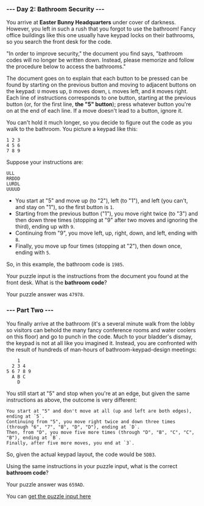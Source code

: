 ### --- Day 2: Bathroom Security ---

You arrive at __Easter Bunny Headquarters__ under cover of darkness. However, you left in such a rush that you forgot to use the bathroom! Fancy office buildings like this one usually have keypad locks on their bathrooms, so you search the front desk for the code.

"In order to improve security," the document you find says, "bathroom codes will no longer be written down. Instead, please memorize and follow the procedure below to access the bathrooms."

The document goes on to explain that each button to be pressed can be found by starting on the previous button and moving to adjacent buttons on the keypad: `U` moves up, `D` moves down, `L` moves left, and `R` moves right. Each line of instructions corresponds to one button, starting at the previous button (or, for the first line, __the "5" button__); press whatever button you're on at the end of each line. If a move doesn't lead to a button, ignore it.

You can't hold it much longer, so you decide to figure out the code as you walk to the bathroom. You picture a keypad like this:

    1 2 3
    4 5 6
    7 8 9

Suppose your instructions are:

    ULL
    RRDDD
    LURDL
    UUUUD

- You start at "5" and move up (to "2"), left (to "1"), and left (you can't, and stay on "1"), so the first button is `1`.
- Starting from the previous button ("1"), you move right twice (to "3") and then down three times (stopping at "9" after two moves and ignoring the third), ending up with `9`.
- Continuing from "9", you move left, up, right, down, and left, ending with `8`.
- Finally, you move up four times (stopping at "2"), then down once, ending with `5`.

So, in this example, the bathroom code is `1985`.

Your puzzle input is the instructions from the document you found at the front desk. What is the __bathroom code__?

Your puzzle answer was `47978`.

### --- Part Two ---

You finally arrive at the bathroom (it's a several minute walk from the lobby so visitors can behold the many fancy conference rooms and water coolers on this floor) and go to punch in the code. Much to your bladder's dismay, the keypad is not at all like you imagined it. Instead, you are confronted with the result of hundreds of man-hours of bathroom-keypad-design meetings:

        1   
      2 3 4
    5 6 7 8 9
      A B C
        D

You still start at "5" and stop when you're at an edge, but given the same instructions as above, the outcome is very different:

    You start at "5" and don't move at all (up and left are both edges), ending at `5`.
    Continuing from "5", you move right twice and down three times (through "6", "7", "B", "D", "D"), ending at `D`.
    Then, from "D", you move five more times (through "D", "B", "C", "C", "B"), ending at `B`.
    Finally, after five more moves, you end at `3`.

So, given the actual keypad layout, the code would be `5DB3`.

Using the same instructions in your puzzle input, what is the correct __bathroom code__?

Your puzzle answer was `659AD`.

You can [get the puzzle input here](input.txt)
